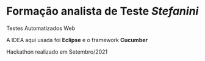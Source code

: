 # Formação analista de Teste _Stefanini_
 Testes Automatizados Web
 
 A IDEA aqui usada foi **Eclipse** e o framework **Cucumber**
 
 Hackathon realizado em Setembro/2021

